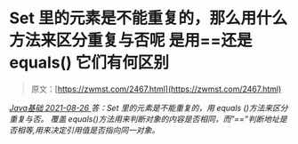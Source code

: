 <!--yml
category: 未分类
date: 0001-01-01 00:00:00
--->

# Set 里的元素是不能重复的，那么用什么方法来区分重复与否呢 是用==还是 equals() 它们有何区别

> 原文：[https://zwmst.com/2467.html](https://zwmst.com/2467.html)

   [ *Java基础* ](https://zwmst.com/java%e5%9f%ba%e7%a1%80)*[ <time datetime="2021-08-26T10:48:36+08:00"> 2021-08-26 </time> ](https://zwmst.com/2467.html)  答：Set 里的元素是不能重复的，用 equals ()方法来区分重复与否。
覆盖 equals()方法用来判断对象的内容是否相同，而”==”判断地址是否相等,用来决定引用值是否指向同一对象。*
